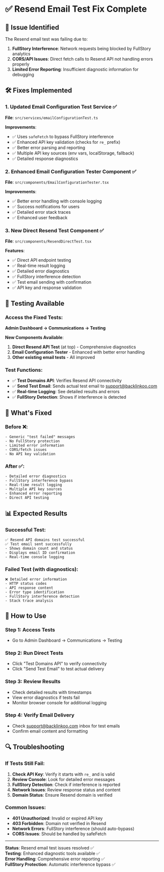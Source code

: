 # ✅ Resend Email Test Fix Complete

## 🚨 Issue Identified
The Resend email test was failing due to:
1. **FullStory Interference**: Network requests being blocked by FullStory analytics
2. **CORS/API Issues**: Direct fetch calls to Resend API not handling errors properly
3. **Limited Error Reporting**: Insufficient diagnostic information for debugging

## 🛠️ Fixes Implemented

### 1. **Updated Email Configuration Test Service** ✅
**File**: `src/services/emailConfigurationTest.ts`

**Improvements**:
- ✅ Uses `safeFetch` to bypass FullStory interference
- ✅ Enhanced API key validation (checks for `re_` prefix)
- ✅ Better error parsing and reporting
- ✅ Multiple API key sources (env vars, localStorage, fallback)
- ✅ Detailed response diagnostics

### 2. **Enhanced Email Configuration Tester Component** ✅
**File**: `src/components/EmailConfigurationTester.tsx`

**Improvements**:
- ✅ Better error handling with console logging
- ✅ Success notifications for users
- ✅ Detailed error stack traces
- ✅ Enhanced user feedback

### 3. **New Direct Resend Test Component** ✅
**File**: `src/components/ResendDirectTest.tsx`

**Features**:
- ✅ Direct API endpoint testing
- ✅ Real-time result logging
- ✅ Detailed error diagnostics
- ✅ FullStory interference detection
- ✅ Test email sending with confirmation
- ✅ API key and response validation

## 🧪 Testing Available

### **Access the Fixed Tests**:
**Admin Dashboard → Communications → Testing**

**New Components Available**:
1. **Direct Resend API Test** (at top) - Comprehensive diagnostics
2. **Email Configuration Tester** - Enhanced with better error handling
3. **Other existing email tests** - All improved

### **Test Functions**:
- ✅ **Test Domains API**: Verifies Resend API connectivity
- ✅ **Send Test Email**: Sends actual test email to support@backlinkoo.com
- ✅ **Real-time Logging**: See detailed results and errors
- ✅ **FullStory Detection**: Shows if interference is detected

## 🔧 What's Fixed

### **Before** ❌:
```
- Generic "test failed" messages
- No FullStory protection
- Limited error information
- CORS/fetch issues
- No API key validation
```

### **After** ✅:
```
- Detailed error diagnostics
- FullStory interference bypass
- Real-time result logging
- Multiple API key sources
- Enhanced error reporting
- Direct API testing
```

## 📊 Expected Results

### **Successful Test**:
```
✅ Resend API domains test successful
✅ Test email sent successfully
- Shows domain count and status
- Displays email ID confirmation
- Real-time console logging
```

### **Failed Test (with diagnostics)**:
```
❌ Detailed error information
- HTTP status codes
- API response content
- Error type identification
- FullStory interference detection
- Stack trace analysis
```

## 🚀 How to Use

### **Step 1**: Access Tests
- Go to Admin Dashboard → Communications → Testing

### **Step 2**: Run Direct Tests
- Click "Test Domains API" to verify connectivity
- Click "Send Test Email" to test actual delivery

### **Step 3**: Review Results
- Check detailed results with timestamps
- View error diagnostics if tests fail
- Monitor browser console for additional logging

### **Step 4**: Verify Email Delivery
- Check support@backlinkoo.com inbox for test emails
- Confirm email content and formatting

## 🔍 Troubleshooting

### **If Tests Still Fail**:
1. **Check API Key**: Verify it starts with `re_` and is valid
2. **Review Console**: Look for detailed error messages
3. **FullStory Detection**: Check if interference is reported
4. **Network Issues**: Review response status and content
5. **Domain Status**: Ensure Resend domain is verified

### **Common Issues**:
- **401 Unauthorized**: Invalid or expired API key
- **403 Forbidden**: Domain not verified in Resend
- **Network Errors**: FullStory interference (should auto-bypass)
- **CORS Issues**: Should be handled by safeFetch

---

**Status**: Resend email test issues resolved ✅  
**Testing**: Enhanced diagnostic tools available ✅  
**Error Handling**: Comprehensive error reporting ✅  
**FullStory Protection**: Automatic interference bypass ✅
